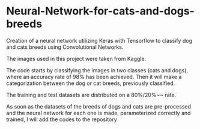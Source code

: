 # Neural-Network-for-cats-and-dogs-breeds
Creation of a neural network utilizing Keras with Tensorflow to classify dog and cats breeds using Convolutional Networks.

The images used in this project were taken from Kaggle.

The code starts by classifying the images in two classes (cats and dogs), where an accuracy rate of 98% has been achieved. 
Then it will make a categorization between the dog or cat breeds, previously classified.

The training and test datasets are distributed on a 80%/20%~~ rate.

As soon as the datasets of the breeds of dogs and cats are pre-processed and the neural network for each one is made, parameterized correctly and trained,
I will add the codes to the repository
